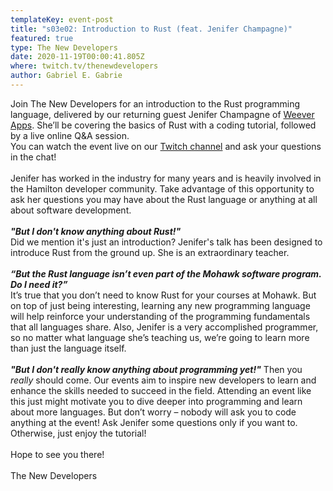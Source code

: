 ```yaml
---
templateKey: event-post
title: "s03e02: Introduction to Rust (feat. Jenifer Champagne)"
featured: true
type: The New Developers
date: 2020-11-19T00:00:41.805Z
where: twitch.tv/thenewdevelopers
author: Gabriel E. Gabrie
---
```

Join The New Developers for an introduction to the Rust programming language, delivered by our returning guest Jenifer Champagne of [Weever Apps](https://weeverapps.com/). She’ll be covering the basics of Rust with a coding tutorial, followed by a live online Q&A session.\
You can watch the event live on our [Twitch channel](https://www.twitch.tv/thenewdevelopers) and ask your questions in the chat!\
\
Jenifer has worked in the industry for many years and is heavily involved in the Hamilton developer community. Take advantage of this opportunity to ask her questions you may have about the Rust language or anything at all about software development.\
\
***"But I don't know anything about Rust!"***\
Did we mention it's just an introduction? Jenifer's talk has been designed to introduce Rust from the ground up. She is an extraordinary teacher.\
\
***“But the Rust language isn’t even part of the Mohawk software program. Do I need it?”***\
It’s true that you don’t need to know Rust for your courses at Mohawk. But on top of just being interesting, learning any new programming language will help reinforce your understanding of the programming fundamentals that all languages share. Also, Jenifer is a very accomplished programmer, so no matter what language she’s teaching us, we’re going to learn more than just the language itself.\
\
***"But I don't really know anything about programming yet!"*** Then you *really* should come. Our events aim to inspire new developers to learn and enhance the skills needed to succeed in the field. Attending an event like this just might motivate you to dive deeper into programming and learn about more languages. But don’t worry – nobody will ask you to code anything at the event! Ask Jenifer some questions only if you want to. Otherwise, just enjoy the tutorial!\
\
Hope to see you there!\
\
The New Developers